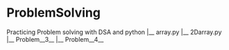 # ProblemSolving
Practicing Problem solving with DSA and python
|__ array.py
|__ 2Darray.py
|__ Problem__3__
|__ Problem__4__
